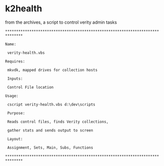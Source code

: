 # k2health
from the archives, a script to control verity admin tasks

`******************************************************************************`

`Name:`

` verity-health.vbs`

`Requires:`

` mkvdk, mapped drives for collection hosts`

` Inputs:`

` Control File location`

`Usage:`

` cscript verity-health.vbs d:\dev\scripts`

` Purpose:`

` Reads control files, finds Verity collections,`

` gather stats and sends output to screen`

` Layout:`

` Assignment, Sets, Main, Subs, Functions`

`******************************************************************************`

